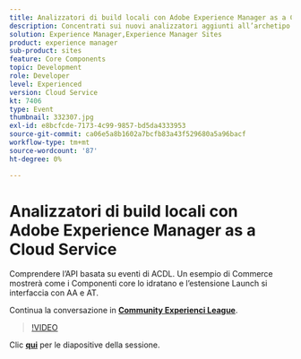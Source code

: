 ```yaml
---
title: Analizzatori di build locali con Adobe Experience Manager as a Cloud Service
description: Concentrati sui nuovi analizzatori aggiunti all’archetipo dell’AEM, che consentono di riprodurre localmente le convalide che verranno eseguite all’interno delle pipeline di implementazione di Cloud Manager.
solution: Experience Manager,Experience Manager Sites
product: experience manager
sub-product: sites
feature: Core Components
topic: Development
role: Developer
level: Experienced
version: Cloud Service
kt: 7406
type: Event
thumbnail: 332307.jpg
exl-id: e8bcfcde-7173-4c99-9857-bd5da4333953
source-git-commit: ca06e5a8b1602a7bcfb83a43f529680a5a96bacf
workflow-type: tm+mt
source-wordcount: '87'
ht-degree: 0%

---
```


# Analizzatori di build locali con Adobe Experience Manager as a Cloud Service

Comprendere l’API basata su eventi di ACDL. Un esempio di Commerce mostrerà come i Componenti core lo idratano e l’estensione Launch si interfaccia con AA e AT.

Continua la conversazione in **[Community Experienci League](http://adobe.ly/36Yd3v6)**.

>[!VIDEO](https://video.tv.adobe.com/v/332307/?quality=12&learn=on&hidetitle=true)

Clic **[qui](/help/adobe-developers-live/assets/local-build-analyzers-aemcs.pdf)** per le diapositive della sessione.
